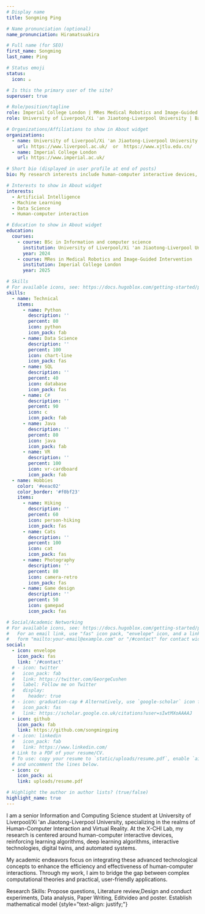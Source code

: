 ```yaml
---
# Display name
title: Songming Ping

# Name pronunciation (optional)
name_pronunciation: Hiramatsuakira

# Full name (for SEO)
first_name: Songming
last_name: Ping

# Status emoji
status:
  icon: ☕️

# Is this the primary user of the site?
superuser: true

# Role/position/tagline
role: Imperial College London | MRes Medical Robotics and Image-Guided Intervention
role: University of Liverpool/Xi 'an Jiaotong-Liverpool University | Bachelor's degree

# Organizations/Affiliations to show in About widget
organizations:
  - name: University of Liverpool/Xi 'an Jiaotong-Liverpool University
    url: https://www.liverpool.ac.uk/  or  https://www.xjtlu.edu.cn/
  - name: Imperial College London
    url: https://www.imperial.ac.uk/

# Short bio (displayed in user profile at end of posts)
bio: My research interests include human-computer interactive devices, reinforcement learning algorithms, deep learning algorithms, interactive technologies, digital twins, and automated systems.

# Interests to show in About widget
interests:
  - Artificial Intelligence
  - Machine Learning
  - Data Science
  - Human-computer interaction

# Education to show in About widget
education:
  courses:
    - course: BSc in Information and computer science
      institution: University of Liverpool/Xi 'an Jiaotong-Liverpool University
      year: 2024
    - course: MRes in Medical Robotics and Image-Guided Intervention
      institution: Imperial College London
      year: 2025

# Skills
# For available icons, see: https://docs.hugoblox.com/getting-started/page-builder/#icons
skills:
  - name: Technical
    items:
      - name: Python
        description: ''
        percent: 80
        icon: python
        icon_pack: fab
      - name: Data Science
        description: ''
        percent: 100
        icon: chart-line
        icon_pack: fas
      - name: SQL
        description: ''
        percent: 40
        icon: database
        icon_pack: fas
      - name: C#
        description: ''
        percent: 90
        icon: c
        icon_pack: fab
      - name: Java
        description: ''
        percent: 80
        icon: java
        icon_pack: fab
      - name: VR
        description: ''
        percent: 100
        icon: vr-cardboard
        icon_pack: fab
  - name: Hobbies
    color: '#eeac02'
    color_border: '#f0bf23'
    items:
      - name: Hiking
        description: ''
        percent: 60
        icon: person-hiking
        icon_pack: fas
      - name: Cats
        description: ''
        percent: 100
        icon: cat
        icon_pack: fas
      - name: Photography
        description: ''
        percent: 80
        icon: camera-retro
        icon_pack: fas
      - name: Game design
        description: ''
        percent: 50
        icon: gamepad
        icon_pack: fas

# Social/Academic Networking
# For available icons, see: https://docs.hugoblox.com/getting-started/page-builder/#icons
#   For an email link, use "fas" icon pack, "envelope" icon, and a link in the
#   form "mailto:your-email@example.com" or "/#contact" for contact widget.
social:
  - icon: envelope
    icon_pack: fas
    link: '/#contact'
  # - icon: twitter
  #   icon_pack: fab
  #   link: https://twitter.com/GeorgeCushen
  #   label: Follow me on Twitter
  #   display:
  #     header: true
  # - icon: graduation-cap # Alternatively, use `google-scholar` icon from `ai` icon pack
  #   icon_pack: fas
  #   link: https://scholar.google.co.uk/citations?user=sIwtMXoAAAAJ
  - icon: github
    icon_pack: fab
    link: https://github.com/songmingping
  # - icon: linkedin
  #   icon_pack: fab
  #   link: https://www.linkedin.com/
  # Link to a PDF of your resume/CV.
  # To use: copy your resume to `static/uploads/resume.pdf`, enable `ai` icons in `params.yaml`,
  # and uncomment the lines below.
  - icon: cv
    icon_pack: ai
    link: uploads/resume.pdf

# Highlight the author in author lists? (true/false)
highlight_name: true
---
```


I am a senior Information and Computing Science student at University of Liverpool/Xi 'an Jiaotong-Liverpool University, specializing in the realms of Human-Computer Interaction and Virtual Reality. At the X-CHI Lab, my research is centered around human-computer interactive devices, reinforcing learning algorithms, deep learning algorithms, interactive technologies, digital twins, and automated systems.

My academic endeavors focus on integrating these advanced technological concepts to enhance the efficiency and effectiveness of human-computer interactions. Through my work, I aim to bridge the gap between complex computational theories and practical, user-friendly applications.

Research Skills: Propose questions, Literature review,Design and conduct experiments, Data analysis, Paper Writing, Editvideo and poster. Establish mathematical model
{style="text-align: justify;"}
